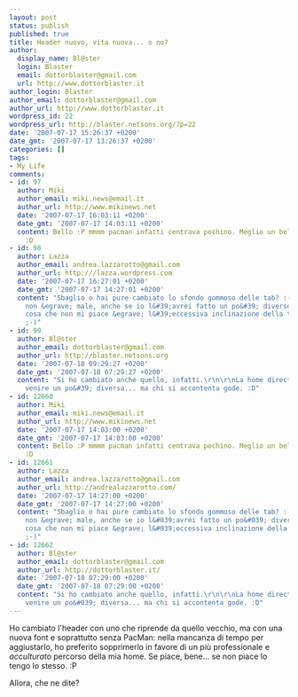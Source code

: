 ```yaml
---
layout: post
status: publish
published: true
title: Header nuovo, vita nuova... o no?
author:
  display_name: Bl@ster
  login: Blaster
  email: dottorblaster@gmail.com
  url: http://www.dottorblaster.it
author_login: Blaster
author_email: dottorblaster@gmail.com
author_url: http://www.dottorblaster.it
wordpress_id: 22
wordpress_url: http://blaster.netsons.org/?p=22
date: '2007-07-17 15:26:37 +0200'
date_gmt: '2007-07-17 13:26:37 +0200'
categories: []
tags:
- My Life
comments:
- id: 97
  author: Miki
  author_email: miki.news@email.it
  author_url: http://www.mikinews.net
  date: '2007-07-17 16:03:11 +0200'
  date_gmt: '2007-07-17 14:03:11 +0200'
  content: Bello :P mmmm pacman infatti centrava pochino. Meglio un bel&nbsp; /dev/null
    :D
- id: 98
  author: Lazza
  author_email: andrea.lazzarotto@gmail.com
  author_url: http:///lazza.wordpress.com
  date: '2007-07-17 16:27:01 +0200'
  date_gmt: '2007-07-17 14:27:01 +0200'
  content: "Sbaglio o hai pure cambiato lo sfondo gommoso delle tab? :-)\r\nComunque
    non &egrave; male, anche se io l&#39;avrei fatto un po&#39; diverso. :-P\r\n\r\nL&#39;unica
    cosa che non mi piace &egrave; l&#39;eccessiva inclinazione della tua home directory.
    ;-)"
- id: 99
  author: Bl@ster
  author_email: dottorblaster@gmail.com
  author_url: http://blaster.netsons.org
  date: '2007-07-18 09:29:27 +0200'
  date_gmt: '2007-07-18 07:29:27 +0200'
  content: "Si ho cambiato anche quello, infatti.\r\n\r\nLa home directory doveva
    venire un po&#39; diversa... ma chi si accontenta gode. :D"
- id: 12660
  author: Miki
  author_email: miki.news@email.it
  author_url: http://www.mikinews.net
  date: '2007-07-17 14:03:00 +0200'
  date_gmt: '2007-07-17 14:03:00 +0200'
  content: Bello :P mmmm pacman infatti centrava pochino. Meglio un bel&nbsp; /dev/null
    :D
- id: 12661
  author: Lazza
  author_email: andrea.lazzarotto@gmail.com
  author_url: http://andrealazzarotto.com/
  date: '2007-07-17 14:27:00 +0200'
  date_gmt: '2007-07-17 14:27:00 +0200'
  content: "Sbaglio o hai pure cambiato lo sfondo gommoso delle tab? :-)\r\nComunque
    non &egrave; male, anche se io l&#039;avrei fatto un po&#039; diverso. :-P\r\n\r\nL&#039;unica
    cosa che non mi piace &egrave; l&#039;eccessiva inclinazione della tua home directory.
    ;-)"
- id: 12662
  author: Bl@ster
  author_email: dottorblaster@gmail.com
  author_url: http://dottorblaster.it/
  date: '2007-07-18 07:29:00 +0200'
  date_gmt: '2007-07-18 07:29:00 +0200'
  content: "Si ho cambiato anche quello, infatti.\r\n\r\nLa home directory doveva
    venire un po&#039; diversa... ma chi si accontenta gode. :D"
---
```

<p>Ho cambiato l'header con uno che riprende da quello vecchio, ma con una nuova font e soprattutto senza PacMan: nella mancanza di tempo per aggiustarlo, ho preferito sopprimerlo in favore di un più professionale e <em>acculturato</em> percorso della mia home. Se piace, bene... se non piace lo tengo lo stesso. :P</p>
<p>Allora, che ne dite?</p>
